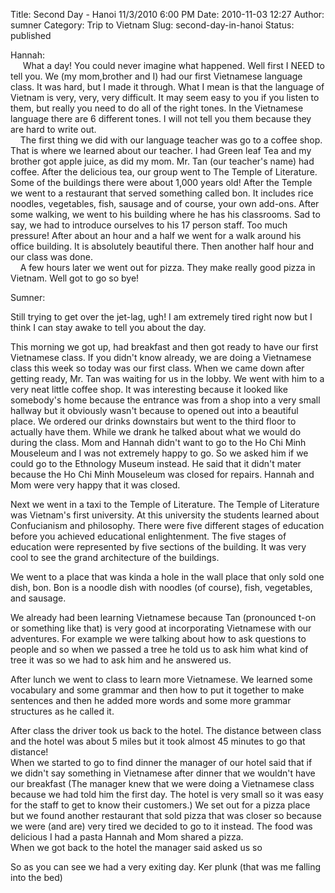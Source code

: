 Title: Second Day - Hanoi 11/3/2010 6:00 PM
Date: 2010-11-03 12:27
Author: sumner
Category: Trip to Vietnam
Slug: second-day-in-hanoi
Status: published

Hannah:  
     What a day! You could never imagine what happened. Well first I
NEED to tell you. We (my mom,brother and I) had our first Vietnamese
language class. It was hard, but I made it through. What I mean is that
the language of Vietnam is very, very, very difficult. It may seem easy
to you if you listen to them, but really you need to do all of the right
tones. In the Vietnamese language there are 6 different tones. I will
not tell you them because they are hard to write out.  
    The first thing we did with our language teacher was go to a coffee
shop. That is where we learned about our teacher. I had Green leaf Tea
and my brother got apple juice, as did my mom. Mr. Tan (our teacher's
name) had coffee. After the delicious tea, our group went to The Temple
of Literature. Some of the buildings there were about 1,000 years old!
After the Temple we went to a restaurant that served something called
bon. It includes rice noodles, vegetables, fish, sausage and of course,
your own add-ons. After some walking, we went to his building where he
has his classrooms. Sad to say, we had to introduce ourselves to his 17
person staff. Too much pressure! After about an hour and a half we went
for a walk around his office building. It is absolutely beautiful there.
Then another half hour and our class was done.  
    A few hours later we went out for pizza. They make really good pizza
in Vietnam. Well got to go so bye!

Sumner:

<div style="text-align: left;">

Still trying to get over the jet-lag, ugh! I am extremely tired right
now but I think I can stay awake to tell you about the day.

</div>

<div style="text-align: left;">

This morning we got up, had breakfast and then got ready to have our
first Vietnamese class. If you didn't know already, we are doing a
Vietnamese class this week so today was our first class. When we came
down after getting ready, Mr. Tan was waiting for us in the lobby. We
went with him to a very neat little coffee shop. It was interesting
because it looked like somebody's home because the entrance was from a
shop into a very small hallway but it obviously wasn't because to opened
out into a beautiful place. We ordered our drinks downstairs but went to
the third floor to actually have them. While we drank he talked about
what we would do during the class. Mom and Hannah didn't want to go to
the Ho Chi Minh Mouseleum and I was not extremely happy to go. So we
asked him if we could go to the Ethnology Museum instead. He said that
it didn't mater because the Ho Chi Minh Mouseleum was closed for
repairs. Hannah and Mom were very happy that it was closed.

</div>

<div style="text-align: left;">

Next we went in a taxi to the Temple of Literature. The Temple of
Literature was Vietnam's first university. At this university the
students learned about Confucianism and philosophy. There were five
different stages of education before you achieved educational
enlightenment. The five stages of education were represented by five
sections of the building. It was very cool to see the grand architecture
of the buildings.

</div>

<div style="text-align: left;">

We went to a place that was kinda a hole in the wall place that only
sold one dish, bon. Bon is a noodle dish with noodles (of course), fish,
vegetables, and sausage.

</div>

<div style="text-align: left;">

We already had been learning Vietnamese because Tan (pronounced t-on or
something like that) is very good at incorporating Vietnamese with our
adventures. For example we were talking about how to ask questions to
people and so when we passed a tree he told us to ask him what kind of
tree it was so we had to ask him and he answered us.

</div>

<div style="text-align: left;">

After lunch we went to class to learn more Vietnamese. We learned some
vocabulary and some grammar and then how to put it together to make
sentences and then he added more words and some more grammar structures
as he called it.

</div>

<div style="text-align: left;">

After class the driver took us back to the hotel. The distance between
class and the hotel was about 5 miles but it took almost 45 minutes to
go that distance!  
When we started to go to find dinner the manager of our hotel said that
if we didn't say something in Vietnamese after dinner that we wouldn't
have our breakfast (The manager knew that we were doing a Vietnamese
class because we had told him the first day. The hotel is very small so
it was easy for the staff to get to know their customers.) We set out
for a pizza place but we found another restaurant that sold pizza that
was closer so because we were (and are) very tired we decided to go to
it instead. The food was delicious I had a pasta Hannah and Mom shared a
pizza.  
When we got back to the hotel the manager said asked us so

</div>

<div style="text-align: left;">

So as you can see we had a very exiting day. Ker plunk (that was me
falling into the bed)

</div>
